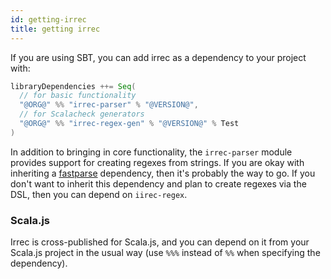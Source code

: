```yaml
---
id: getting-irrec
title: getting irrec
---
```


If you are using SBT, you can add irrec as a dependency to your project with:

```scala
libraryDependencies ++= Seq(
  // for basic functionality
  "@ORG@" %% "irrec-parser" % "@VERSION@",
  // for Scalacheck generators
  "@ORG@" %% "irrec-regex-gen" % "@VERSION@" % Test
)
```

In addition to bringing in core functionality, the `irrec-parser` module provides support for creating regexes from strings. If you are okay with inheriting a [fastparse](http://www.lihaoyi.com/fastparse/) dependency, then it's probably the way to go. If you don't want to inherit this dependency and plan to create regexes via the DSL, then you can depend on `iirec-regex`.

### Scala.js

Irrec is cross-published for Scala.js, and you can depend on it from your Scala.js project in the usual way (use `%%%` instead of `%%` when specifying the dependency).
